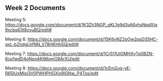 ## Week 2 Documents

Meeting 5: https://docs.google.com/document/d/1K3Zh3NGP_gKL1g9d3vA6xhsNpdXIq9xcbq63t8zvuBQ/edit#

Meeting 6: https://docs.google.com/document/d/15K6yNZ2pOw2psD35HC-qxL-bZndgLhfNN_V78HKHhSQ/edit#

Meeting 7: https://docs.google.com/document/d/1Cr511UiGMHXyTq0BZN-6cp1wdD4oNpnAKtMomO8ArXU/edit

Meeting 8: https://docs.google.com/document/d/1cEm2ug-yE-R65IUxMlxl3V0PWHPHGXjs9lGNw_P4Tos/edit
